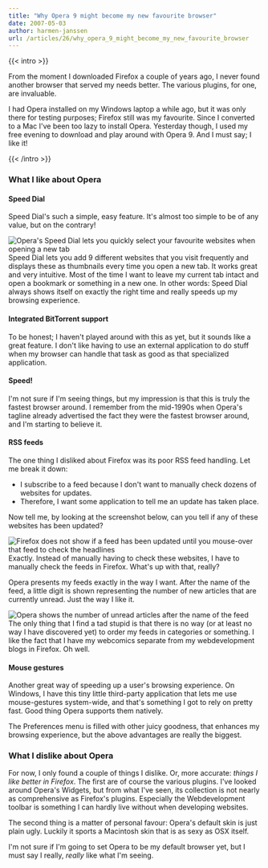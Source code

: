 ```yaml
---
title: "Why Opera 9 might become my new favourite browser"
date: 2007-05-03
author: harmen-janssen
url: /articles/26/why_opera_9_might_become_my_new_favourite_browser
---
```


{{< intro >}}
<p>From the moment I downloaded Firefox a couple of years ago, I never found another browser that served my needs better. The various plugins, 
for one, are invaluable.</p>
<p>I had Opera installed on my Windows laptop a while ago, 
but it was only there for testing purposes; Firefox still was my favourite. Since I converted to a Mac I've been too lazy to install Opera. 
Yesterday though, I used my free evening to download and play around with Opera 9. And I must say; I like it!</p>
{{< /intro >}}

### What I like about Opera

#### Speed Dial

Speed Dial's such a simple, easy feature. It's almost too simple to be of any value, but on the contrary!

 ![Opera's Speed Dial lets you quickly select your favourite websites when 
opening a new tab](http://www.whatstyle.net/examples/opera_sd.jpg)Speed Dial lets you add 9 different websites that you visit frequently and displays these as thumbnails every time you open a new tab. It works great and very intuitive. Most of the time I want to leave my current tab intact and open a bookmark or something in a new one. In other words: Speed Dial always shows itself on exactly the right time and really speeds up my browsing experience.

#### Integrated BitTorrent support

To be honest; I haven't played around with this as yet, but it sounds like a great feature. I don't like having to use an external application to do stuff when my browser can handle that task as good as that specialized application.

#### Speed!

I'm not sure if I'm seeing things, but my impression is that this is truly the fastest browser around. I remember from the mid-1990s when Opera's tagline already advertised the fact they were the fastest browser around, and I'm starting to believe it.

#### RSS feeds

The one thing I disliked about Firefox was its poor RSS feed handling. Let me break it down:

- I subscribe to a feed because I don't want to manually check dozens of websites for updates.
- Therefore, I want some application to tell me an update has taken place.
 
Now tell me, by looking at the screenshot below, can you tell if any of these websites has been updated?

 ![Firefox does not show if a feed has been updated until you mouse-over that feed 
to check the headlines](http://www.whatstyle.net/examples/firefox_rss.jpg)Exactly. Instead of manually having to check these websites, I have to manually check the feeds in Firefox. What's up with that, really?

Opera presents my feeds exactly in the way I want. After the name of the feed, a little digit is shown representing the number of new articles that are currently unread. Just the way I like it.

 ![Opera shows the number of unread articles after the name of the feed](http://www.whatstyle.net/examples/opera_rss.jpg)The only thing that I find a tad stupid is that there is no way (or at least no way I have discovered yet) to order my feeds in categories or something. I like the fact that I have my webcomics separate from my webdevelopment blogs in Firefox. Oh well.

#### Mouse gestures

Another great way of speeding up a user's browsing experience. On Windows, I have this tiny little third-party application that lets me use mouse-gestures system-wide, and that's something I got to rely on pretty fast. Good thing Opera supports them natively.

The Preferences menu is filled with other juicy goodness, that enhances my browsing experience, but the above advantages are really the biggest.

### What I dislike about Opera

For now, I only found a couple of things I dislike. Or, more accurate: _things I like better in Firefox_. The first are of course the various plugins. I've looked around Opera's Widgets, but from what I've seen, its collection is not nearly as comprehensive as Firefox's plugins. Especially the Webdevelopment toolbar is something I can hardly live without when developing websites.

The second thing is a matter of personal favour: Opera's default skin is just plain ugly. Luckily it sports a Macintosh skin that is as sexy as OSX itself.

I'm not sure if I'm going to set Opera to be my default browser yet, but I must say I really, _really_ like what I'm seeing.